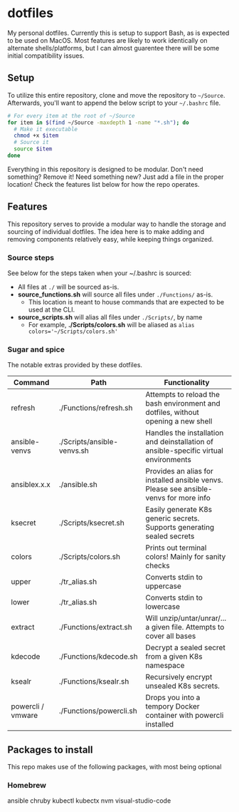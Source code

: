 # dotfiles

My personal dotfiles. Currently this is setup to support Bash, as is expected to be used on MacOS. Most features are likely to work identically on alternate shells/platforms, but I can almost guarentee there will be some initial compatibility issues.

## Setup

To utilize this entire repository, clone and move the repository to `~/Source`. Afterwards, you'll want to append the below script to your `~/.bashrc` file.

```bash
# For every item at the root of ~/Source
for item in $(find ~/Source -maxdepth 1 -name "*.sh"); do
  # Make it executable
  chmod +x $item
  # Source it
  source $item
done
```

Everything in this repository is designed to be modular. Don't need something? Remove it! Need something new? Just add a file in the proper location! Check the features list below for how the repo operates.

## Features

This repository serves to provide a modular way to handle the storage and sourcing of individual dotfiles. The idea here is to make adding and removing components relatively easy, while keeping things organized.

### Source steps

See below for the steps taken when your ~/.bashrc is sourced:

- All files at `./` will be sourced as-is.
- **source_functions.sh** will source all files under `./Functions/` as-is.
  - This location is meant to house commands that are expected to be used at the CLI.
- **source_scripts.sh** will alias all files under `./Scripts/`, by name
  - For example, **./Scripts/colors.sh** will be aliased as `alias colors='~/Scripts/colors.sh'`

### Sugar and spice

The notable extras provided by these dotfiles.

| Command           | Path                       | Functionality                                                                         |
| ----------------- | -------------------------- | ------------------------------------------------------------------------------------- |
| refresh           | ./Functions/refresh.sh     | Attempts to reload the bash environment and dotfiles, without opening a new shell     |
| ansible-venvs     | ./Scripts/ansible-venvs.sh | Handles the installation and deinstallation of ansible-specific virtual environments  |
| ansiblex.x.x      | ./ansible.sh               | Provides an alias for installed ansible venvs. Please see ansible-venvs for more info |
| ksecret           | ./Scripts/ksecret.sh       | Easily generate K8s generic secrets. Supports generating sealed secrets               |
| colors            | ./Scripts/colors.sh        | Prints out terminal colors! Mainly for sanity checks                                  |
| upper             | ./tr_alias.sh              | Converts stdin to uppercase                                                           |
| lower             | ./tr_alias.sh              | Converts stdin to lowercase                                                           |
| extract           | ./Functions/extract.sh     | Will unzip/untar/unrar/... a given file. Attempts to cover all bases                  |
| kdecode           | ./Functions/kdecode.sh     | Decrypt a sealed secret from a given K8s namespace                                    |
| ksealr            | ./Functions/ksealr.sh      | Recursively encrypt unsealed K8s secrets.                                             |
| powercli / vmware | ./Functions/powercli.sh    | Drops you into a tempory Docker container with powercli installed                     |

## Packages to install

This repo makes use of the following packages, with most being optional

### Homebrew

ansible
chruby
kubectl
kubectx
nvm
visual-studio-code
